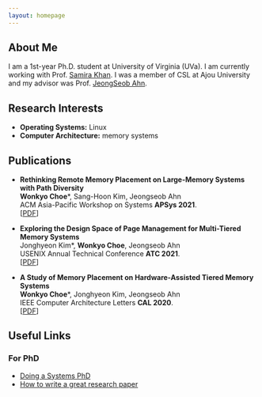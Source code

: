 ```yaml
---
layout: homepage
---
```


## About Me

I am a 1st-year Ph.D. student at University of Virginia (UVa). I am currently working with Prof. [Samira Khan](https://www.cs.virginia.edu/~smk9u/index.html).
I was a member of CSL at Ajou University and my advisor was Prof. [JeongSeob Ahn](https://sites.google.com/view/cslajou/).

## Research Interests

- **Operating Systems:** Linux
- **Computer Architecture:** memory systems

## Publications
- **Rethinking Remote Memory Placement on Large-Memory Systems with Path Diversity**
  <br>
  **Wonkyo Choe**\*, Sang-Hoon Kim, Jeongseob Ahn
  <br>
  ACM Asia-Pacific Workshop on Systems **APSys 2021**.
  <br>
  [[PDF](https://dl.acm.org/doi/10.1145/3476886.3477516)]

- **Exploring the Design Space of Page Management for Multi-Tiered Memory Systems**
  <br>
  Jonghyeon Kim\*, **Wonkyo Choe**, Jeongseob Ahn
  <br>
  USENIX Annual Technical Conference **ATC 2021**.
  <br>
  [[PDF](https://www.usenix.org/conference/atc21/presentation/kim-jonghyeon)]

- **A Study of Memory Placement on Hardware-Assisted Tiered Memory Systems**
  <br>
  **Wonkyo Choe**\*, Jonghyeon Kim, Jeongseob Ahn
  <br>
  IEEE Computer Architecture Letters **CAL 2020**.
  <br>
  [[PDF](https://ieeexplore.ieee.org/document/9165024)]

## Useful Links
### For PhD
- [Doing a Systems PhD](https://www.cl.cam.ac.uk/research/srg/netos/eurosys11dw/keynote/StevenHand.pdf)
- [How to write a great research paper](https://www.microsoft.com/en-us/research/academic-program/write-great-research-paper/)
